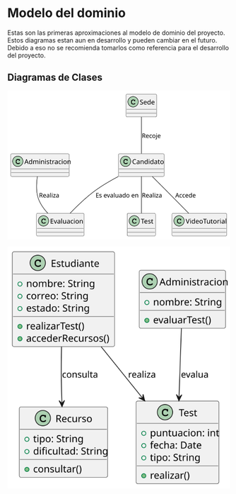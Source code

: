 # Modelo del dominio

Estas son las primeras aproximaciones al modelo de dominio del proyecto. Estos diagramas estan aun en desarrollo y pueden cambiar en el futuro. Debido a eso no se recomienda tomarlos como referencia para el desarrollo del proyecto.



## Diagramas de Clases

![v0.0.1](../../documentos/imagenes/modelos_uml/DagramaDeClases.svg)

![v0.0.2](../../documentos/imagenes/diagramas/DiagramaClases.svg)


